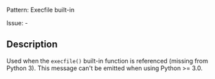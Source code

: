 Pattern: Execfile built-in

Issue: -

## Description

Used when the `execfile()` built-in function is referenced (missing from Python 3). This message can't be emitted when using Python >= 3.0.
